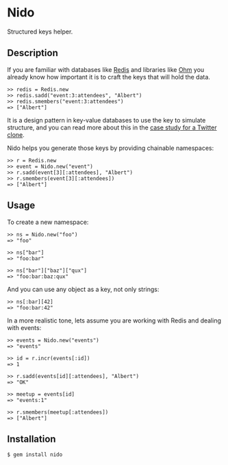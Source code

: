 Nido
====

Structured keys helper.

Description
-----------

If you are familiar with databases like [Redis](http://code.google.com/p/redis)
and libraries like [Ohm](http://ohm.keyvalue.org) you already know how
important it is to craft the keys that will hold the data.

    >> redis = Redis.new
    >> redis.sadd("event:3:attendees", "Albert")
    >> redis.smembers("event:3:attendees")
    => ["Albert"]

It is a design pattern in key-value databases to use the key to simulate
structure, and you can read more about this in the [case study for a
Twitter clone](http://code.google.com/p/redis/wiki/TwitterAlikeExample).

Nido helps you generate those keys by providing chainable namespaces:

    >> r = Redis.new
    >> event = Nido.new("event")
    >> r.sadd(event[3][:attendees], "Albert")
    >> r.smembers(event[3][:attendees])
    => ["Albert"]

Usage
-----

To create a new namespace:

    >> ns = Nido.new("foo")
    => "foo"

    >> ns["bar"]
    => "foo:bar"

    >> ns["bar"]["baz"]["qux"]
    => "foo:bar:baz:qux"

And you can use any object as a key, not only strings:

    >> ns[:bar][42]
    => "foo:bar:42"

In a more realistic tone, lets assume you are working with Redis and
dealing with events:

    >> events = Nido.new("events")
    => "events"

    >> id = r.incr(events[:id])
    => 1

    >> r.sadd(events[id][:attendees], "Albert")
    => "OK"

    >> meetup = events[id]
    => "events:1"

    >> r.smembers(meetup[:attendees])
    => ["Albert"]

Installation
------------

    $ gem install nido

